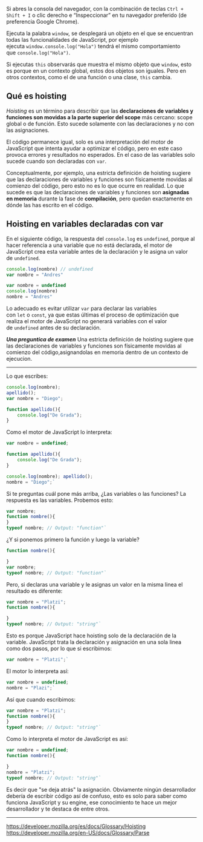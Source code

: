 Si abres la consola del navegador, con la combinación de teclas `Ctrl + Shift + I` o clic derecho e “Inspeccionar” en tu navegador preferido (de preferencia Google Chrome).

Ejecuta la palabra `window`, se desplegará un objeto en el que se encuentran todas las funcionalidades de JavaScript, por ejemplo ejecuta `window.console.log("Hola")` tendrá el mismo comportamiento que `console.log("Hola")`.

Si ejecutas `this` observarás que muestra el mismo objeto que `window`, esto es porque en un contexto global, estos dos objetos son iguales. Pero en otros contextos, como el de una función o una clase, `this` cambia.

## Qué es hoisting

_Hoisting_ es un término para describir que las **declaraciones de variables y funciones son movidas a la parte superior del scope** más cercano: scope global o de función. Esto sucede solamente con las declaraciones y no con las asignaciones.

El código permanece igual, solo es una interpretación del motor de JavaScript que intenta ayudar a optimizar el código, pero en este caso provoca errores y resultados no esperados. En el caso de las variables solo sucede cuando son declaradas con `var`.

Conceptualmente, por ejemplo, una estricta definición de hoisting sugiere que las declaraciones de variables y funciones son físicamente movidas al comienzo del código, pero esto no es lo que ocurre en realidad. Lo que sucede es que las declaraciones de variables y funciones son **asignadas en memoria** durante la fase de **compilación**, pero quedan exactamente en dónde las has escrito en el código.

## Hoisting en variables declaradas con var

En el siguiente código, la respuesta del `console.log` es `undefined`, porque al hacer referencia a una variable que no está declarada, el motor de JavaScript crea esta variable antes de la declaración y le asigna un valor de `undefined`.

```js
console.log(nombre) // undefined
var nombre = "Andres"
```

```js
var nombre = undefined
console.log(nombre)
nombre = "Andres"
```

Lo adecuado es evitar utilizar `var` para declarar las variables con `let` o `const`, ya que estas últimas el proceso de optimización que realiza el motor de JavaScript no generará variables con el valor de `undefined` antes de su declaración.

**_Una preguntica de examen_** Una estricta definición de hoisting sugiere que las declaraciones de variables y funciones son físicamente movidas al comienzo del código,asignandolas en memoria dentro de un contexto de ejecucion.

---
Lo que escribes:

```js
console.log(nombre); 
apellido(); 
var nombre = "Diego"; 

function apellido(){ 	
	console.log("De Grada"); 
}
```


Como el motor de JavaScript lo interpreta:
```js
var nombre = undefined; 

function apellido(){ 	
	console.log("De Grada"); 
} 

console.log(nombre); apellido(); 
nombre = "Diego";`
```

Si te preguntas cuál pone más arriba, ¿Las variables o las funciones? La respuesta es las variables. Probemos esto:

```js
var nombre; 
function nombre(){
} 
typeof nombre; // Output: "function"`
```


¿Y si ponemos primero la función y luego la variable?
```js
function nombre(){

} 
var nombre; 
typeof nombre; // Output: "function"`
```
Pero, si declaras una variable y le asignas un valor en la misma linea el resultado es diferente:
```js
var nombre = "Platzi";
function nombre(){

} 
typeof nombre; // Output: "string"`
```
Esto es porque JavaScript hace hoisting solo de la declaración de la variable. JavaScript trata la declaración y asignación en una sola linea como dos pasos, por lo que si escribimos:
```js
var nombre = "Platzi";`
```
El motor lo interpreta así:
```js
var nombre = undefined; 
nombre = "Plazi";`
```
Así que cuando escribimos:
```js
var nombre = "Platzi"; 
function nombre(){
} 
typeof nombre; // Output: "string"`
```
Como lo interpreta el motor de JavaScript es así:
```js
var nombre = undefined; 
function nombre(){

} 
nombre = "Platzi"; 
typeof nombre; // Output: "string"`
```
Es decir que "se deja atrás" la asignación. Obviamente ningún desarrollador debería de escribir código así de confuso, esto es solo para saber como funciona JavaScript y su engine, ese conocimiento te hace un mejor desarrollador y te destaca de entre otros.

---
https://developer.mozilla.org/es/docs/Glossary/Hoisting
https://developer.mozilla.org/en-US/docs/Glossary/Parse

